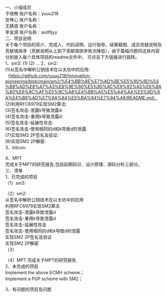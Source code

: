 一、小组成员    
于晓畅  账户名称：yuuu218  
张琴心  账户名称：  
王婧涵  账户名称：  
李金源  账户名称：asdfljyy<br>
二、项目说明  
关于每个项目的简介、完成人、代码说明、运行指导、结果截图、成员贡献说明及贡献值排序（贡献说明从上到下贡献值排序依次降低），由于篇幅问题将这些内容分别放入每个具体项目的readme文件中，
可点击下方链接进行跳转。  
1、sm3:
(1)
(2)
...
2、sm2:  
(1)从签名中解析公钥技术在以太坊中的应用: （https://github.com/yuuu218/Innovation-pioneering/blob/main/sm2/%E4%BB%8E%E7%AD%BE%E5%90%8D%E4%B8%AD%E8%A7%A3%E6%9E%90%E5%85%AC%E9%92%A5%E6%8A%80%E6%9C%AF%E5%9C%A8%E4%BB%A5%E5%A4%AA%E5%9D%8A%E4%B8%AD%E7%9A%84%E5%BA%94%E7%94%A8/README.md）   
(2)利用RFC6979实现SM2算法:   
(3)签名攻击-泄露k导致泄露d:  
(4)签名攻击-重用k导致泄露d:  
(5)签名攻击-延展性攻击:  
(6)签名攻击-使用相同的d和k导致d的泄露:  
(7)实现SM2 2P签名及验证:  
(8)实现SM2 2P解密:  
3、bitcon:  


4、MPT<br>
完成关于MPT的研究报告,包括前期知识、设计原理、源码分析三部分。<br>
三、清单  
1、已完成的项目  
（1）sm3:  

（2）sm2:  
从签名中解析公钥技术在以太坊中的应用  
利用RFC6979实现SM2算法  
签名攻击-泄露k导致泄露d  
签名攻击-重用k导致泄露d  
签名攻击-延展性攻击  
签名攻击-使用相同的d和k导致d的泄露  
实现SM2 2P签名及验证  
实现SM2 2P解密  
（3）

（4）MPT
完成关于MPT的研究报告<br>
2、未完成的项目  
Implement the above ECMH scheme；  
Implement a PGP scheme with SM2；  


3、有问题的项目及问题  
